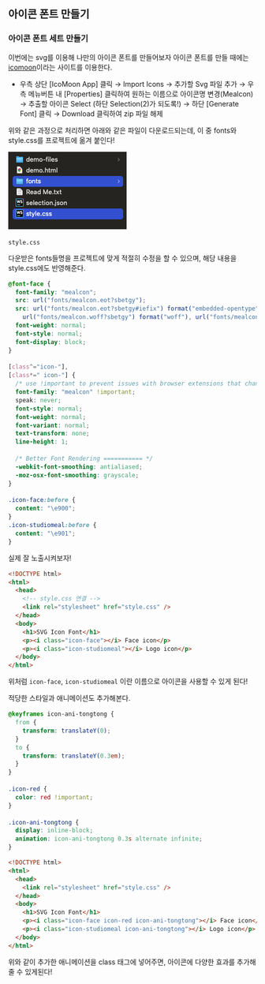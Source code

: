 ﻿## 아이콘 폰트 만들기

### 아이콘 폰트 세트 만들기

이번에는 svg를 이용해 나만의 아이콘 폰트를 만들어보자
아이콘 폰트를 만들 때에는 [icomoon](https://icomoon.io/)이라는 사이트를 이용한다.

- 우측 상단 [IcoMoon App] 클릭 → Import Icons → 추가할 Svg 파일 추가 → 우측 메뉴버튼 내 [Properties] 클릭하여 원하는 이름으로 아이콘명 변경(Mealcon) → 추출할 아이콘 Select (하단 Selection(2)가 되도록!) → 하단 [Generate Font] 클릭 → Download 클릭하여 zip 파일 해제

위와 같은 과정으로 처리하면 아래와 같은 파일이 다운로드되는데,
이 중 fonts와 style.css를 프로젝트에 옮겨 붙인다!

![](../../img/220216-1.png)

`style.css`

다운받은 fonts들명을 프로젝트에 맞게 적절히 수정을 할 수 있으며, 해당 내용을 style.css에도 반영해준다.

```css
@font-face {
  font-family: "mealcon";
  src: url("fonts/mealcon.eot?sbetgy");
  src: url("fonts/mealcon.eot?sbetgy#iefix") format("embedded-opentype"), url("fonts/mealcon.ttf?sbetgy") format("truetype"),
    url("fonts/mealcon.woff?sbetgy") format("woff"), url("fonts/mealcon.svg?sbetgy#mealcon") format("svg");
  font-weight: normal;
  font-style: normal;
  font-display: block;
}

[class^="icon-"],
[class*=" icon-"] {
  /* use !important to prevent issues with browser extensions that change fonts */
  font-family: "mealcon" !important;
  speak: never;
  font-style: normal;
  font-weight: normal;
  font-variant: normal;
  text-transform: none;
  line-height: 1;

  /* Better Font Rendering =========== */
  -webkit-font-smoothing: antialiased;
  -moz-osx-font-smoothing: grayscale;
}

.icon-face:before {
  content: "\e900";
}
.icon-studiomeal:before {
  content: "\e901";
}
```

실제 잘 노출시켜보자!

```html
<!DOCTYPE html>
<html>
  <head>
    <!-- style.css 연결 -->
    <link rel="stylesheet" href="style.css" />
  </head>
  <body>
    <h1>SVG Icon Font</h1>
    <p><i class="icon-face"></i> Face icon</p>
    <p><i class="icon-studiomeal"></i> Logo icon</p>
  </body>
</html>
```

위처럼 `icon-face`, `icon-studiomeal` 이란 이름으로 아이콘을 사용할 수 있게 된다!

적당한 스타일과 애니메이션도 추가해본다.

```css
@keyframes icon-ani-tongtong {
  from {
    transform: translateY(0);
  }
  to {
    transform: translateY(0.3em);
  }
}

.icon-red {
  color: red !important;
}

.icon-ani-tongtong {
  display: inline-block;
  animation: icon-ani-tongtong 0.3s alternate infinite;
}
```

```html
<!DOCTYPE html>
<html>
  <head>
    <link rel="stylesheet" href="style.css" />
  </head>
  <body>
    <h1>SVG Icon Font</h1>
    <p><i class="icon-face icon-red icon-ani-tongtong"></i> Face icon</p>
    <p><i class="icon-studiomeal icon-ani-tongtong"></i> Logo icon</p>
  </body>
</html>
```

위와 같이 추가한 애니메이션을 class 태그에 넣어주면, 아이콘에 다양한 효과를 추가해줄 수 있게된다!
